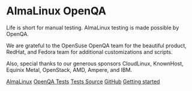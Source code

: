 # AlmaLinux OpenQA

Life is short for manual testing. AlmaLinux testing is made possible by OpenQA.

We are grateful to the OpenSuse OpenQA team for the beautiful product, RedHat, and Fedora team for additional customizations and scripts.

Also, special thanks to our generous sponsors CloudLinux, KnownHost, Equinix Metal, OpenStack, AMD, Ampere, and IBM.

[AlmaLinux](https://almalinux.org/)
[OpenQA Tests](https://openqa.almalinux.org/)
[Tests Source](https://github.com/AlmaLinux/os-autoinst-distri-almalinux/)
[GitHub](https://github.com/AlmaLinux/openqa-infra/)
[Getting started](#start)
